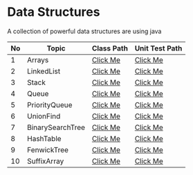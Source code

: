 # Data Structures
A collection of powerful data structures are using java

| No | Topic            | Class Path                                                                | Unit Test Path                                                             |
|----|------------------|---------------------------------------------------------------------------|----------------------------------------------------------------------------|
| 1  | Arrays           | [Click Me](./src/main/java/com/mnpsnuwan/datastructures/dynamicarray)     | [Click Me](./src/test/java/com/mnpsnuwan/datastructures/dynamicarray)      |
| 2  | LinkedList       | [Click Me](./src/main/java/com/mnpsnuwan/datastructures/linkedlist)       | [Click Me](./src/test/java/com/mnpsnuwan/datastructures/linkedlist)        |
| 3  | Stack            | [Click Me](./src/main/java/com/mnpsnuwan/datastructures/stack)            | [Click Me](./src/test/java/com/mnpsnuwan/datastructures/stack)             |
| 4  | Queue            | [Click Me](./src/main/java/com/mnpsnuwan/datastructures/queue)            | [Click Me](./src/test/java/com/mnpsnuwan/datastructures/queue)             |
| 5  | PriorityQueue    | [Click Me](./src/main/java/com/mnpsnuwan/datastructures/priorityqueue)    | [Click Me](./src/test/java/com/mnpsnuwan/datastructures/priorityqueue)     |
| 6  | UnionFind        | [Click Me](./src/main/java/com/mnpsnuwan/datastructures/unionfind)        | [Click Me](./src/test/java/com/mnpsnuwan/datastructures/unionfind)         |
| 7  | BinarySearchTree | [Click Me](./src/main/java/com/mnpsnuwan/datastructures/binarysearchtree) | [Click Me](./src/test/java/com/mnpsnuwan/datastructures/binarysearchtree)  |
| 8  | HashTable        | [Click Me](./src/main/java/com/mnpsnuwan/datastructures/hashtable)        | [Click Me](./src/test/java/com/mnpsnuwan/datastructures/hashtable)         |
| 9  | FenwickTree      | [Click Me](./src/main/java/com/mnpsnuwan/datastructures/fenwicktree)      | [Click Me](./src/test/java/com/mnpsnuwan/datastructures/fenwicktree)       |
| 10 | SuffixArray      | [Click Me](./src/main/java/com/mnpsnuwan/datastructures/suffixarray)      | [Click Me](./src/test/java/com/mnpsnuwan/datastructures/suffixarray)       |